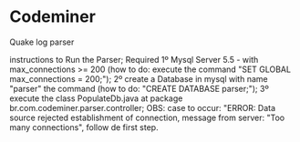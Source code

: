 # Codeminer
Quake log parser

instructions to Run the Parser;
Required
1º Mysql Server 5.5 - with max_connections >= 200
	(how to do: execute the command "SET GLOBAL max_connections = 200;");
2º create a Database in mysql with name "parser" the command 
	(how to do: "CREATE DATABASE parser;");
3º execute the class PopulateDb.java at package br.com.codeminer.parser.controller; 
OBS: case to occur: "ERROR: Data source rejected establishment of connection,  message from server: "Too many connections",
follow de first step.
